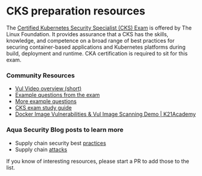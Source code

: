 # CKS preparation resources

The [Certified Kubernetes Security Specialist (CKS) Exam](https://training.linuxfoundation.org/certification/certified-kubernetes-security-specialist/) is offered by The Linux Foundation. It provides assurance that a CKS has the skills, knowledge, and competence on a broad range of best practices for securing container-based applications and Kubernetes platforms during build, deployment and runtime. CKA certification is required to sit for this exam.

### Community Resources

- [Vul Video overview (short)][overview]
- [Example questions from the exam][exam]
- [More example questions][questions]
- [CKS exam study guide][study-guide]
- [Docker Image Vulnerabilities & Vul Image Scanning Demo | K21Academy](https://youtu.be/gHz10UsEdys)

### Aqua Security Blog posts to learn more

- Supply chain security best [practices][supply-chain-best-practices]
- Supply chain [attacks][supply-chain-attacks]

If you know of interesting resources, please start a PR to add those to the list.

[overview]: https://youtu.be/2cjH6Zkieys
[exam]: https://jonathan18186.medium.com/certified-kubernetes-security-specialist-cks-preparation-part-7-supply-chain-security-9cf62c34cf6a
[questions]: https://github.com/kodekloudhub/certified-kubernetes-security-specialist-cks-course/blob/main/docs/06-Supply-Chain-Security/09-Scan-images-for-known-vulnerabilities-(Vul).md
[study-guide]: https://devopscube.com/cks-exam-guide-tips/

[supply-chain-best-practices]: https://blog.aquasec.com/supply-chain-security-best-practices
[supply-chain-attacks]: https://blog.aquasec.com/supply-chain-threats-using-container-images
